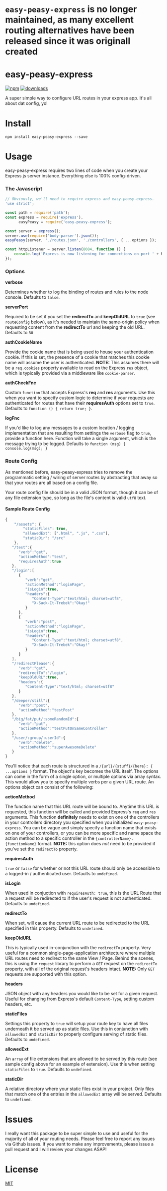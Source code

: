 # `easy-peasy-express` is no longer maintained, as many excellent routing alternatives have been released since it was originall created

# easy-peasy-express

[npm-image]: https://img.shields.io/npm/v/easy-peasy-express.svg?style=flat
[npm-url]: https://www.npmjs.com/package/easy-peasy-express
[downloads-image]: https://img.shields.io/npm/dm/easy-peasy-express.svg?style=flat
[downloads-url]: https://www.npmjs.com/package/easy-peasy-express

[![npm][npm-image]][npm-url]
[![downloads][downloads-image]][downloads-url]

A super simple way to configure URL routes in your express app. It's all about dat config, yo!

# Install
``npm install easy-peasy-express --save``

# Usage
easy-peasy-express requires two lines of code when you create your Express.js server instance. Everything else is 100% config-driven.

### The Javascript

```javascript
// Obviously, we'll need to require express and easy-peasy-express.
'use strict';

const path = require('path');
const express = require('express'),
      easyPeasy = require('easy-peasy-express');

const server = express();
server.use(require('body-parser').json());
easyPeasy(server, './routes.json', './controllers', { ...options });

const httpListener = server.listen(8084, function () {
    console.log('Express is now listening for connections on port ' + httpListener.address().port);
});
```

### Options

**verbose**

Determines whether to log the binding of routes and rules to the node console. Defaults to ``false``.

**serverPort**

Required to be set if you set the **redirectTo** and **keepOldURL** to ``true`` (see ``routeConfig`` below), as it's needed to maintain the same-origin policy when requesting content from the **redirectTo** url and keeping the old URL. Defaults to ``80``

**authCookieName**

Provide the cookie name that is being used to house your authentication cookie. If this is set, the presence of a cookie that matches this cookie name will assume the user is authenticated. **NOTE:** This assumes there will be a ``req.cookies`` property available to read on the Express ``res`` object, which is typically provided via a middleware like ``cookie-parser``.


**authCheckFnc**

Custom ``function`` that accepts Express's **req** and **res** arguments. Use this when you want to specify custom logic to determine if your requests are authenticated for routes that have their **requiresAuth** options set to ``true``. Defaults to ``function () { return true; }``.

**logFnc**

If you'd like to log any messages to a custom location / logging implementation that are resulting from settings the ``verbose`` flag to ``true``, provide a function here. Function will take a single argument, which is the message trying to be logged. Defaults to ``function (msg) { console.log(msg); }``

### Route Config
As mentioned before, easy-peasy-express tries to remove the programmatic setting / wiring of server routes by abstracting that away so that your routes are all based on a config file.

Your route config file should be in a valid JSON format, though it can be of any file extension type, so long as the file's content is valid ``utf8`` text.

#### Sample Route Config
```javascript
{
    "/assets": {
        "staticFiles": true,
        "allowedExt": [".html", ".js", ".css"],
        "staticDir": "/src"
    },
   "/test":{
      "verb":"get",
      "actionMethod":"test",
      "requiresAuth":true
   },
   "/login":[
      {
         "verb":"get",
         "actionMethod":"loginPage",
         "isLogin":true,
         "headers":{
            "Content-Type":"text/html; charset=utf8",
            "X-Suck-It-Trebek":"Okay!"
         }
      },
      {
         "verb":"post",
         "actionMethod":"loginPage",
         "isLogin":true,
         "headers":{
            "Content-Type":"text/html; charset=utf8",
            "X-Suck-It-Trebek":"Okay!"
         }
      }
   ],
   "/redirectPlease":{
      "verb":"get",
      "redirectTo":"/login",
      "keepOldURL":true,
      "headers":{
         "Content-Type":"text/html; charset=utf8"
      }
   },
   "/deeper/still":{
      "verb":"post",
      "actionMethod":"testPost"
   },
   "/big/fat/put/:someRandomId":{
      "verb":"put",
      "actionMethod":"testPutOnSameController"
   },
   "/user/:group/:userId":{
      "verb":"delete",
      "actionMethod":"superAwesomeDelete"
   }
}

```

You'll notice that each route is structured in a ``/{url}/{stuff}/{here}: { ...options }`` format. The object's key becomes the URL itself. The options can come in the form of a single option, or multiple options via array syntax. This would allow you to specify multiple verbs per a given URL route. An options object can consist of the following:

**actionMethod**

The function name that this URL route will be bound to. Anytime this URL is requested, this function will be called and provided Express's ``req`` and ``res`` arguments. This function **definitely** needs to exist on one of the controllers in your controllers directory you specified when you initialized ``easy-peasy-express``. You can be vague and simply specify a function name that exists on one of your controllers, or you can be more specific and name space the action method to a specific controller in the ``{controllerName}.{functionName}`` format. **NOTE:** this option does *not* need to be provided if you've set the ``redirectTo`` property.

**requiresAuth**

``true``  or ``false`` for whether or not this URL route should only be accessible to a logged-in / authenticated user. Defaults to ``undefined``.

**isLogin**

When used in conjuction with ``requiresAuth: true``, this is the URL Route that a request will be redirected to if the user's request is not authenticated. Defaults to ``undefined``.

**redirectTo**

When set, will cause the current URL route to be redirected to the URL specified in this property. Defaults to ``undefined``.

**keepOldURL**

This is typically used in-conjunction with the ``redirectTo`` property. Very useful for a common single-page-application architecture where multiple URL routes need to redirect to the same View / Page.
Behind the scenes, this is using the ``request`` library to perform a ``GET`` request on the ``redirectTo`` property, with all of the original request's headers intact. **NOTE:** Only ``GET`` requests are supported with this option.

**headers**

JSON object with any headers you would like to be set for a given request. Useful for changing from Express's default ``Content-Type``, setting custom headers, etc.

**staticFiles**

Settings this property to ``true`` will setup your route key to have all files underneath it be served up as static files. Use this in conjunction with ``allowedExt`` and ``staticDir`` to properly configure serving of static files. Defaults to ``undefined``.

**allowedExt**

An ``array`` of file extensions that are allowed to be served by this route (see sample config above for an example of extension). Use this when setting ``staticFiles`` to ``true``. Defaults to ``undefined``.

**staticDir**

A relative directory where your static files exist in your project. Only files that match one of the entries in the ``allowedExt`` array will be served. Defaults to ``undefined``.



# Issues
I really want this package to be super simple to use and useful for the majority of all of your routing needs. Please feel free to report any issues via Github issues. If you want to make any improvements, please issue a pull request and I will review your changes ASAP!


# License
[MIT](https://github.com/expressjs/express/blob/master/LICENSE)
